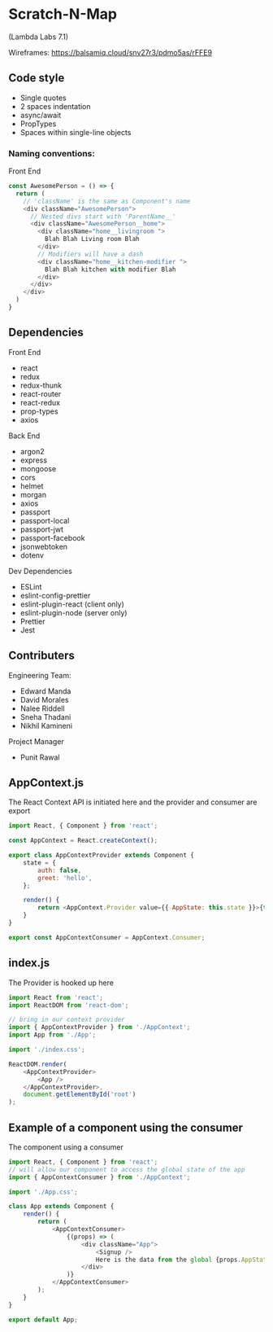 # Scratch-N-Map
(Lambda Labs 7.1)

Wireframes: https://balsamiq.cloud/snv27r3/pdmo5as/rFFE9 

## Code style
- Single quotes
- 2 spaces indentation
- async/await
- PropTypes
- Spaces within single-line objects

### Naming conventions:

Front End
```javascript
const AwesomePerson = () => {
  return (
    // 'className' is the same as Component's name
    <div className="AwesomePerson">
      // Nested divs start with 'ParentName__'
      <div className="AwesomePerson__home">
        <div className="home__livingroom ">
          Blah Blah Living room Blah
        </div>
        // Modifiers will have a dash
        <div className="home__kitchen-modifier ">
          Blah Blah kitchen with modifier Blah
        </div>
      </div>
    </div>
  )
}
```


## Dependencies
Front End
- react
- redux
- redux-thunk
- react-router
- react-redux
- prop-types
- axios

Back End
- argon2
- express
- mongoose
- cors
- helmet
- morgan
- axios
- passport
- passport-local
- passport-jwt
- passport-facebook
- jsonwebtoken
- dotenv

Dev Dependencies
- ESLint
- eslint-config-prettier
- eslint-plugin-react (client only)
- eslint-plugin-node (server only)
- Prettier
- Jest

## Contributers
Engineering Team:
- Edward Manda
- David Morales
- Nalee Riddell
- Sneha Thadani
- Nikhil Kamineni

Project Manager
- Punit Rawal

## AppContext.js
The React Context API is initiated here and the provider and consumer are export 
```js  
import React, { Component } from 'react';

const AppContext = React.createContext();

export class AppContextProvider extends Component {
	state = {
		auth: false,
		greet: 'hello',
	};

	render() {
		return <AppContext.Provider value={{ AppState: this.state }}>{this.props.children}</AppContext.Provider>;
	}
}

export const AppContextConsumer = AppContext.Consumer;
```


## index.js
The Provider is hooked up here
``` js
import React from 'react';
import ReactDOM from 'react-dom';

// bring in our context provider
import { AppContextProvider } from './AppContext';
import App from './App';

import './index.css';

ReactDOM.render(
	<AppContextProvider>
		<App />
	</AppContextProvider>,
	document.getElementById('root')
);
```

## Example of a component using the consumer
The component using a consumer
``` js
import React, { Component } from 'react';
// will allow our component to access the global state of the app
import { AppContextConsumer } from './AppContext';

import './App.css';

class App extends Component {
	render() {
		return (
			<AppContextConsumer>
				{(props) => (
					<div className="App">
						<Signup />
						Here is the data from the global {props.AppState.greet}
					</div>
				)}
			</AppContextConsumer>
		);
	}
}

export default App;
```